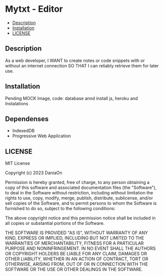 # Mytxt - Editor

 - [Description](#description)
 - [Installation](#installation)
 - [LICENSE](#license)

## Description

As a web developer, I WANT to create notes or code snippets with or without an internet connection SO THAT I can reliably retrieve them for later use.
 
## Installation
Pending MOCK Image, code: database annd install js, heroku  and Instalations 

## Dependenses 
 - IndexedDB
 - Progressive Web Application

## LICENSE
MIT License

Copyright (c) 2023 DaniaOn

Permission is hereby granted, free of charge, to any person obtaining a copy
of this software and associated documentation files (the "Software"), to deal
in the Software without restriction, including without limitation the rights
to use, copy, modify, merge, publish, distribute, sublicense, and/or sell
copies of the Software, and to permit persons to whom the Software is
furnished to do so, subject to the following conditions:

The above copyright notice and this permission notice shall be included in all
copies or substantial portions of the Software.

THE SOFTWARE IS PROVIDED "AS IS", WITHOUT WARRANTY OF ANY KIND, EXPRESS OR
IMPLIED, INCLUDING BUT NOT LIMITED TO THE WARRANTIES OF MERCHANTABILITY,
FITNESS FOR A PARTICULAR PURPOSE AND NONINFRINGEMENT. IN NO EVENT SHALL THE
AUTHORS OR COPYRIGHT HOLDERS BE LIABLE FOR ANY CLAIM, DAMAGES OR OTHER
LIABILITY, WHETHER IN AN ACTION OF CONTRACT, TORT OR OTHERWISE, ARISING FROM,
OUT OF OR IN CONNECTION WITH THE SOFTWARE OR THE USE OR OTHER DEALINGS IN THE
SOFTWARE.

